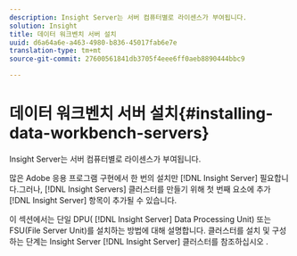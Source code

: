 ```yaml
---
description: Insight Server는 서버 컴퓨터별로 라이센스가 부여됩니다.
solution: Insight
title: 데이터 워크벤치 서버 설치
uuid: d6a64a6e-a463-4980-b836-45017fab6e7e
translation-type: tm+mt
source-git-commit: 27600561841db3705f4eee6ff0aeb8890444bbc9

---
```



# 데이터 워크벤치 서버 설치{#installing-data-workbench-servers}

Insight Server는 서버 컴퓨터별로 라이센스가 부여됩니다.

많은 Adobe 응용 프로그램 구현에서 한 번의 설치만 [!DNL Insight Server] 필요합니다.그러나, [!DNL Insight Servers] 클러스터를 만들기 위해 첫 번째 요소에 추가 [!DNL Insight Server] 항목이 추가될 수 있습니다.

이 섹션에서는 단일 DPU( [!DNL Insight Server] Data Processing Unit) 또는 FSU(File Server Unit)를 설치하는 방법에 대해 설명합니다. 클러스터를 설치 및 구성하는 단계는 Insight Server [!DNL Insight Server] 클러스터를 참조하십시오 [](../../../home/c-inst-svr/c-install-ins-svr/c-ins-svr-clstrs/c-abt-ins-svr-clsters.md).
